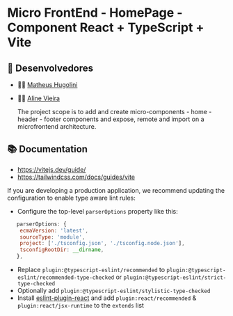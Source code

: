 # Micro FrontEnd - HomePage - Component React + TypeScript + Vite

## 👾 Desenvolvedores
- 👦🏽 [Matheus Hugolini](https://github.com/mathugolini)
- 👩🏽 [Aline Vieira](https://github.com/opalinoca)

  The project scope is to add and create micro-components - home - header - footer components and expose, remote and import on a microfrontend architecture.

## 📚 Documentation 

- https://vitejs.dev/guide/
- https://tailwindcss.com/docs/guides/vite

If you are developing a production application, we recommend updating the configuration to enable type aware lint rules:

- Configure the top-level `parserOptions` property like this:

```js
   parserOptions: {
    ecmaVersion: 'latest',
    sourceType: 'module',
    project: ['./tsconfig.json', './tsconfig.node.json'],
    tsconfigRootDir: __dirname,
   },
```

- Replace `plugin:@typescript-eslint/recommended` to `plugin:@typescript-eslint/recommended-type-checked` or `plugin:@typescript-eslint/strict-type-checked`
- Optionally add `plugin:@typescript-eslint/stylistic-type-checked`
- Install [eslint-plugin-react](https://github.com/jsx-eslint/eslint-plugin-react) and add `plugin:react/recommended` & `plugin:react/jsx-runtime` to the `extends` list
